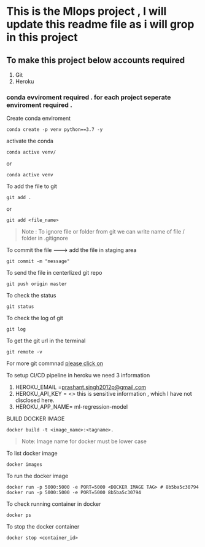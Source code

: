 # This is the Mlops project , I will update this readme file as i will grop in this project

## To make this project below accounts required 
1. Git 
2. Heroku 


### conda evviroment required . for each project seperate enviroment required . 

Create conda enviroment 
```
conda create -p venv python==3.7 -y

```

activate the conda 

```
conda active venv/

```
or 

```
conda active venv

```
To add the file to git 

```
git add .
```
or 
```
git add <file_name>

```
>Note : To ignore file or folder from git we can write name of file / folder in .gitignore

To commit the file ---> add the file in staging area
```
git commit -m "message"
```

To send  the file in centerlized git repo 

```
git push origin master
```
To check the status 

```
git status
```
To check the log of git 

```
git log
```
To get the git url in the terminal 

```
git remote -v

```
For more git commnad [please click on](https://git-scm.com/docs/git)

To setup CI/CD pipeline in heroku we need 3 information 
1. HEROKU_EMAIL =prashant.singh2012p@gmail.com
2. HEROKU_API_KEY = <> this is sensitive information , which I have not disclosed here.
3. HEROKU_APP_NAME= ml-regression-model

BUILD DOCKER IMAGE

```
docker build -t <image_name>:<tagname>.

```

> Note: Image name for docker must be lower case 

To list docker image

```
docker images

```
To run the docker image 
```
docker run -p 5000:5000 -e PORT=5000 <DOCKER IMAGE TAG> # 8b5ba5c30794
docker run -p 5000:5000 -e PORT=5000 8b5ba5c30794

```
To check running container in docker 
```
docker ps
```
To stop the docker container 
```
docker stop <container_id>

```


